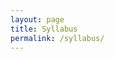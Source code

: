 ```yaml
---
layout: page
title: Syllabus
permalink: /syllabus/
---
```


<html lang="fa">
    <head>
    <style>
            p.serif {
                font-family: "Times New Roman", Times, serif;
            }
            
            p.sansserif {
                font-family: Arial, Helvetica, sans-serif;
            }
    </style>
    </head>
    <body>
    <div dir="rtl">
        <p> سلام1. </p>
    <ul>
    <li>مروري بر مباني برنامه سازی</li>
    <li>طراحي بالا به پايين</li>
    <li>مفاهيم پايه شيءگرايي: مدلسازي بر مبناي دنياي واقعي، لفافه بندي</li>
    <li>ساختارهاي پايه برنامه نويسي شيءگرا: شيء، کالس، متد، سازنده</li>
    <li>وراثت و چندريختي</li>
    <li>مديريت حافظه - مقدمهاي بر داده ساختارهاي پويا</li>
    <li>برنامه نويسي عمومي</li>
    <li>رسيدگي به خطاها و استثناءها</li>
    <li>کتابخانه هاي ورودي/خروجي</li>
    <li>کتابخانه هاي داده ساختارهاي استاندارد</li>
    <li>ايجاد واسط کاربر گرافيکي</li>
    <li>پردازش متن و رشته ها</li>
    <li>مقدمه اي بر برنامه نويسي همروند</li>
    <li>آزمون و اشکال زدایی برنامه</li>
    </ul>

    </div>
    </body>

</html>